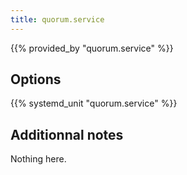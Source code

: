 ```yaml
---
title: quorum.service
---
```


{{% provided_by "quorum.service" %}}

## Options

{{% systemd_unit "quorum.service" %}}

## Additionnal notes

Nothing here.